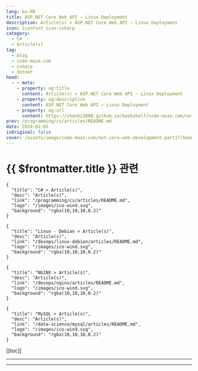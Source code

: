 ```yaml
---
lang: ko-KR
title: ASP.NET Core Web API – Linux Deployment
description: Article(s) > ASP.NET Core Web API – Linux Deployment
icon: iconfont icon-csharp
category: 
  - C#
  - Article(s)
tag: 
  - blog
  - code-maze.com
  - csharp
  - dotnet
head:  
  - - meta:
    - property: og:title
      content: Article(s) > ASP.NET Core Web API – Linux Deployment
    - property: og:description
      content: ASP.NET Core Web API – Linux Deployment
    - property: og:url
      content: https://chanhi2000.github.io/bookshelf/code-maze.com/net-core-web-development-part17.html
prev: /programming/cs/articles/README.md
date: 2024-02-05
isOriginal: false
cover: /assets/image/code-maze.com/net-core-web-development-part17/banner.png
---
```


# {{ $frontmatter.title }} 관련

```component VPCard
{
  "title": "C# > Article(s)",
  "desc": "Article(s)",
  "link": "/programming/cs/articles/README.md",
  "logo": "/images/ico-wind.svg",
  "background": "rgba(10,10,10,0.2)"
}
```

```component VPCard
{
  "title": "Linux - Debian > Article(s)",
  "desc": "Article(s)",
  "link": "/devops/linux-debian/articles/README.md",
  "logo": "/images/ico-wind.svg",
  "background": "rgba(10,10,10,0.2)"
}
```

```component VPCard
{
  "title": "NGINX > Article(s)",
  "desc": "Article(s)",
  "link": "/devops/nginx/articles/README.md",
  "logo": "/images/ico-wind.svg",
  "background": "rgba(10,10,10,0.2)"
}
```

```component VPCard
{
  "title": "MySQL > Article(s)",
  "desc": "Article(s)",
  "link": "/data-science/mysql/articles/README.md",
  "logo": "/images/ico-wind.svg",
  "background": "rgba(10,10,10,0.2)"
}
```

[[toc]]

---

<SiteInfo
  name="ASP.NET Core Web API – Linux Deployment"
  desc="This post is focused on .NET Core Linux Deployment. We will create a mysql database, install .net core, deploy the application and install nginx."
  url="https://code-maze.com/net-core-web-development-part17/"
  logo="/assets/image/code-maze.com/favicon.png"
  preview="/assets/image/code-maze.com/net-core-web-development-part17/banner.png"/>

<!-- TODO: 작성 -->

---

<TagLinks />